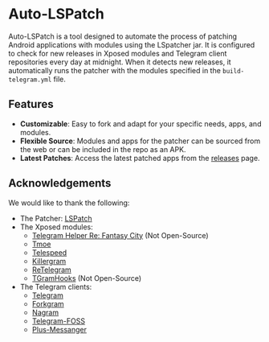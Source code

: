 # Auto-LSPatch

Auto-LSPatch is a tool designed to automate the process of patching Android applications with modules using the LSpatcher jar. It is configured to check for new releases in Xposed modules and Telegram client repositories every day at midnight. When it detects new releases, it automatically runs the patcher with the modules specified in the `build-telegram.yml` file.

## Features

- **Customizable**: Easy to fork and adapt for your specific needs, apps, and modules.
- **Flexible Source**: Modules and apps for the patcher can be sourced from the web or can be included in the repo as an APK.
- **Latest Patches**: Access the latest patched apps from the [releases](https://github.com/MartinatorTime/auto-lspatch/releases/tag/LSpatched) page.

## Acknowledgements

We would like to thank the following:

- The Patcher: [LSPatch](https://github.com/LSPosed/LSPatch)
- The Xposed modules:
  - [Telegram Helper Re: Fantasy City](https://t.me/ReFantasyCity) (Not Open-Source)
  - [Tmoe](https://github.com/cinit/TMoe)
  - [Telespeed](https://github.com/Xposed-Modules-Repo/io.github.tehcneko.telespeed)
  - [Killergram](https://github.com/shatyuka/Killergram)
  - [ReTelegram](https://github.com/Sakion-Team/Re-Telegram)
  - [TGramHooks](https://4pda.to/forum/index.php?showtopic=603033&st=1060#entry124676967) (Not Open-Source)
- The Telegram clients:
  - [Telegram](https://telegram.org/android)
  - [Forkgram](https://github.com/forkgram/TelegramAndroid)
  - [Nagram](https://github.com/NextAlone/Nagram)
  - [Telegram-FOSS](https://github.com/Telegram-FOSS-Team/Telegram-FOSS)
  - [Plus-Messanger](https://plusmessenger.org/)